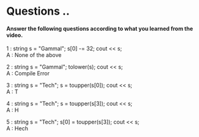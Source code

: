 # Questions ..

#### Answer the following questions according to what you learned from the video.

1 : string s = "Gammal"; s[0] -= 32; cout << s;  
A : None of the above

2 : string s = "Gammal"; tolower(s); cout << s;  
A : Compile Error

3 : string s = "Tech"; s = toupper(s[0]); cout << s;  
A : T

4 : string s = "Tech"; s = toupper(s[3]); cout << s;  
A : H

5 : string s = "Tech"; s[0] = toupper(s[3]); cout << s;  
A : Hech
